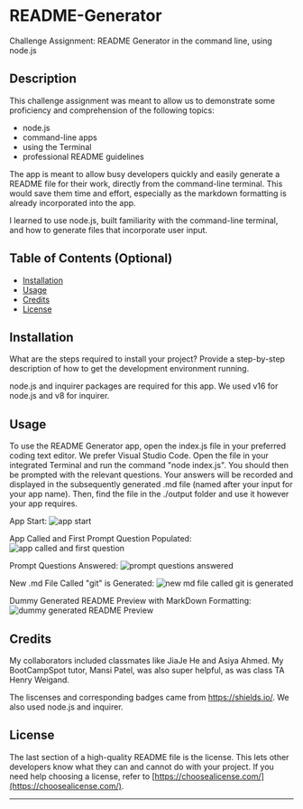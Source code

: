 # README-Generator

Challenge Assignment: README Generator in the command line, using node.js

## Description

This challenge assignment was meant to allow us to demonstrate some proficiency and comprehension of the following topics: 
- node.js
- command-line apps
- using the Terminal
- professional README guidelines

The app is meant to allow busy developers quickly and easily generate a README file for their work, directly from the command-line terminal.  This would save them time and effort, especially as the markdown formatting is already incorporated into the app.  

I learned to use node.js, built familiarity with the command-line terminal, and how to generate files that incorporate user input.  

## Table of Contents (Optional)

- [Installation](#installation)
- [Usage](#usage)
- [Credits](#credits)
- [License](#license)

## Installation

What are the steps required to install your project? Provide a step-by-step description of how to get the development environment running.

node.js and inquirer packages are required for this app.  We used v16 for node.js and v8 for inquirer.

## Usage

To use the README Generator app, open the index.js file in your preferred coding text editor. We prefer Visual Studio Code.  Open the file in your integrated Terminal and run the command "node index.js".  You should then be prompted with the relevant questions.  Your answers will be recorded and displayed in the subsequently generated .md file (named after your input for your app name).  Then, find the file in the ./output folder and use it however your app requires. 

App Start: 
![app start](https://user-images.githubusercontent.com/28368622/179852622-55b6134e-fa8e-4229-b551-e0e7371e7930.png)

App Called and First Prompt Question Populated:
![app called and first question](https://user-images.githubusercontent.com/28368622/179852691-04671ae1-f462-4606-a403-85312c627286.png)

Prompt Questions Answered: 
![prompt questions answered](https://user-images.githubusercontent.com/28368622/179852722-06a8f5d2-d0c9-4a80-9eee-77a309b4e5a3.png)

New .md File Called "git" is Generated: 
![new md file called git is generated](https://user-images.githubusercontent.com/28368622/179852785-f14530d5-7c5f-473f-afeb-3dffd86c14fc.png)

Dummy Generated README Preview with MarkDown Formatting: 
![dummy generated README Preview ](https://user-images.githubusercontent.com/28368622/179852840-2ea43865-1a06-4e4e-81dd-3433d9d421c1.png)

## Credits

My collaborators included classmates like JiaJe He and Asiya Ahmed. My BootCampSpot tutor, Mansi Patel, was also super helpful, as was class TA Henry Weigand.

The liscenses and corresponding badges came from <https://shields.io/>. 
We also used node.js and inquirer.

## License

The last section of a high-quality README file is the license. This lets other developers know what they can and cannot do with your project. If you need help choosing a license, refer to [https://choosealicense.com/](https://choosealicense.com/).

---
